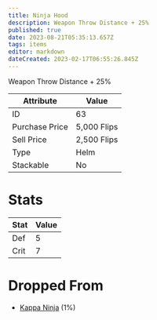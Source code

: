 ```yaml
---
title: Ninja Hood
description: Weapon Throw Distance + 25%
published: true
date: 2023-08-21T05:35:13.657Z
tags: items
editor: markdown
dateCreated: 2023-02-17T06:55:26.845Z
---
```


Weapon Throw Distance + 25%

|Attribute|Value|
|-|-|
|ID|63|
|Purchase Price|5,000 Flips|
|Sell Price|2,500 Flips|
|Type|Helm|
|Stackable|No|

# Stats
|Stat|Value|
|-|-|
|Def|5|
|Crit|7|

# Dropped From
 * [Kappa Ninja](/monsters/kappa-ninja) (1%)

